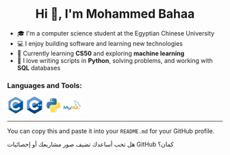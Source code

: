 <h1 align="center">Hi 👋, I'm Mohammed Bahaa</h1>

- 🎓 I'm a computer science student at the Egyptian Chinese University  
- 💻 I enjoy building software and learning new technologies  
- 🌱 Currently learning **CS50** and exploring **machine learning**  
- 🐍 I love writing scripts in **Python**, solving problems, and working with **SQL** databases  

<h3 align="left">Languages and Tools:</h3>
<p align="left">
  <img src="https://raw.githubusercontent.com/devicons/devicon/master/icons/c/c-original.svg" alt="C" width="40" height="40"/> 
  <img src="https://raw.githubusercontent.com/devicons/devicon/master/icons/cplusplus/cplusplus-original.svg" alt="C++" width="40" height="40"/> 
  <img src="https://raw.githubusercontent.com/devicons/devicon/master/icons/python/python-original.svg" alt="Python" width="40" height="40"/> 
  <img src="https://raw.githubusercontent.com/devicons/devicon/master/icons/mysql/mysql-original-wordmark.svg" alt="SQL" width="40" height="40"/> 
</p>

---

You can copy this and paste it into your `README.md` for your GitHub profile.

هل تحب أساعدك تضيف صور مشاريعك أو إحصائيات GitHub كمان؟
